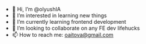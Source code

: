 - 👋 Hi, I’m @olyushIA
- 👀 I’m interested in learning new things
- 🌱 I’m currently learning frontend development
- 💞️ I’m looking to collaborate on any FE dev lifehucks
- 📫 How to reach me: oaitova@gmail.com

<!---
olyushIA/olyushIA is a ✨ special ✨ repository because its `README.md` (this file) appears on your GitHub profile.
You can click the Preview link to take a look at your changes.
--->
